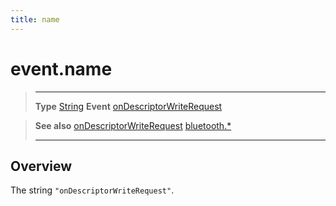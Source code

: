 ```yaml
---
title: name
---
```

# event.name

> --------------------- ------------------------------------------------------------------------------------------
> __Type__              [String](https://docs.coronalabs.com/api/type/String.html)
> __Event__             [onDescriptorWriteRequest](/plugin/bluetooth/type/Server/event/onDescriptorWriteRequest/)


> __See also__          [onDescriptorWriteRequest](/plugin/bluetooth/type/Server/event/onDescriptorWriteRequest/)
>						[bluetooth.*](/plugin/bluetooth/)
> --------------------- ------------------------------------------------------------------------------------------

## Overview

The string `"onDescriptorWriteRequest"`.
